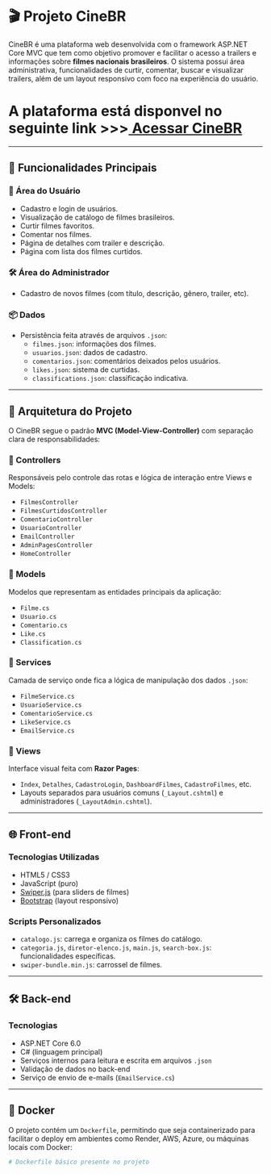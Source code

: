 # 🎬 Projeto CineBR

CineBR é uma plataforma web desenvolvida com o framework ASP.NET Core MVC que tem como objetivo promover e facilitar o acesso a trailers e informações sobre **filmes nacionais brasileiros**. O sistema possui área administrativa, funcionalidades de curtir, comentar, buscar e visualizar trailers, além de um layout responsivo com foco na experiência do usuário.

# A plataforma está disponvel no seguinte link >>>[ Acessar CineBR](https://projetocinebr.onrender.com/)

---

## 📌 Funcionalidades Principais

### 👤 Área do Usuário
- Cadastro e login de usuários.
- Visualização de catálogo de filmes brasileiros.
- Curtir filmes favoritos.
- Comentar nos filmes.
- Página de detalhes com trailer e descrição.
- Página com lista dos filmes curtidos.

### 🛠️ Área do Administrador
- Cadastro de novos filmes (com título, descrição, gênero, trailer, etc).

### 📦 Dados
- Persistência feita através de arquivos `.json`:
  - `filmes.json`: informações dos filmes.
  - `usuarios.json`: dados de cadastro.
  - `comentarios.json`: comentários deixados pelos usuários.
  - `likes.json`: sistema de curtidas.
  - `classifications.json`: classificação indicativa.

---

## 🧱 Arquitetura do Projeto

O CineBR segue o padrão **MVC (Model-View-Controller)** com separação clara de responsabilidades:

### 📁 Controllers
Responsáveis pelo controle das rotas e lógica de interação entre Views e Models:
- `FilmesController`
- `FilmesCurtidosController`
- `ComentarioController`
- `UsuarioController`
- `EmailController`
- `AdminPagesController`
- `HomeController`

### 📁 Models
Modelos que representam as entidades principais da aplicação:
- `Filme.cs`
- `Usuario.cs`
- `Comentario.cs`
- `Like.cs`
- `Classification.cs`

### 📁 Services
Camada de serviço onde fica a lógica de manipulação dos dados `.json`:
- `FilmeService.cs`
- `UsuarioService.cs`
- `ComentarioService.cs`
- `LikeService.cs`
- `EmailService.cs`

### 📁 Views
Interface visual feita com **Razor Pages**:
- `Index`, `Detalhes`, `CadastroLogin`, `DashboardFilmes`, `CadastroFilmes`, etc.
- Layouts separados para usuários comuns (`_Layout.cshtml`) e administradores (`_LayoutAdmin.cshtml`).

---

## 🌐 Front-end

### Tecnologias Utilizadas
- HTML5 / CSS3
- JavaScript (puro)
- [Swiper.js](https://swiperjs.com/) (para sliders de filmes)
- [Bootstrap](https://getbootstrap.com/) (layout responsivo)

### Scripts Personalizados
- `catalogo.js`: carrega e organiza os filmes do catálogo.
- `categoria.js`, `diretor-elenco.js`, `main.js`, `search-box.js`: funcionalidades específicas.
- `swiper-bundle.min.js`: carrossel de filmes.

---

## 🛠️ Back-end

### Tecnologias
- ASP.NET Core 6.0
- C# (linguagem principal)
- Serviços internos para leitura e escrita em arquivos `.json`
- Validação de dados no back-end
- Serviço de envio de e-mails (`EmailService.cs`)

---

## 🐳 Docker

O projeto contém um `Dockerfile`, permitindo que seja containerizado para facilitar o deploy em ambientes como Render, AWS, Azure, ou máquinas locais com Docker:

```dockerfile
# Dockerfile básico presente no projeto
